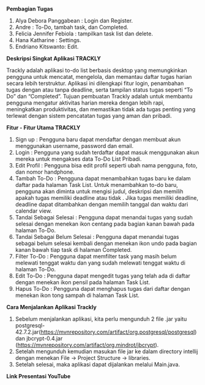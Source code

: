**Pembagian Tugas**

1. Alya Debora Panggabean : Login dan Register.
2. Andre : To-Do, tambah task, dan Completed.
3. Felicia Jennifer Febiola : tampilkan task list dan delete.
4. Hana Katharine : Settings.
5. Endriano Kitswanto: Edit.

**Deskripsi Singkat Aplikasi TRACKLY**

Trackly adalah aplikasi to-do list berbasis desktop yang memungkinkan pengguna untuk mencatat, mengelola, dan memantau daftar tugas harian secara lebih terstruktur. Aplikasi ini dilengkapi fitur login, penambahan tugas dengan atau tanpa deadline, serta tampilan status tugas seperti “To Do” dan “Completed”.
Tujuan pembuatan Trackly adalah untuk membantu pengguna mengatur aktivitas harian mereka dengan lebih rapi, meningkatkan produktivitas, dan memastikan tidak ada tugas penting yang terlewat dengan sistem pencatatan tugas yang aman dan pribadi.

**Fitur - Fitur Utama TRACKLY**

1. Sign up : Pengguna baru dapat mendaftar dengan membuat akun menggunakan username, password dan email.
2. Login : Pengguna yang sudah terdaftar dapat masuk menggunakan akun mereka untuk mengakses data To-Do List Pribadi.
3. Edit Profil : Pengguna bisa edit profil seperti ubah nama pengguna, foto, dan nomor handphone.
4. Tambah To-Do : Pengguna dapat menambahkan tugas baru ke dalam daftar pada halaman Task List. Untuk menambahkan to-do baru, pengguna akan diminta untuk mengisi judul, deskripsi dan memilih apakah tugas memiliki deadline atau tidak . Jika tugas memiliki deadline, deadline dapat ditambahkan dengan memilih tanggal dan waktu dari calendar view.
5. Tandai Sebagai Selesai : Pengguna dapat menandai tugas yang sudah selesai dengan menekan ikon centang pada bagian kanan bawah pada halaman To-Do.
6. Tandai Sebagai Belum Selesai : Pengguna dapat menandai tugas sebagai belum selesai kembali dengan menekan ikon undo pada bagian kanan bawah tiap task di halaman Completed.
7. Filter To-Do : Pengguna dapat memfilter task yang masih belum melewati tenggat waktu dan yang sudah melewati tenggat waktu di halaman To-Do.
8. Edit To-Do : Pengguna dapat mengedit tugas yang telah ada di daftar dengan menekan ikon pensil pada halaman Task List.
9. Hapus To-Do : Pengguna dapat menghapus tugas dari daftar dengan menekan ikon tong sampah di halaman Task List.

**Cara Menjalankan Aplikasi Trackly**

1. Sebelum menjalankan aplikasi, kita perlu mengunduh 2 file .jar yaitu postgresql-42.7.2.jar(https://mvnrepository.com/artifact/org.postgresql/postgresql) dan jbcrypt-0.4.jar (https://mvnrepository.com/artifact/org.mindrot/jbcrypt).
2. Setelah mengunduh kemudian masukan file jar ke dalam directory intellij dengan menekan File -> Project Structure -> libraries.
3. Setelah selesai, maka aplikasi dapat dijalankan melalui Main.java.

**Link Presentasi YouTube**
